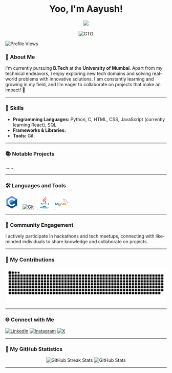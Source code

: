 <h1 align="center">Yoo, I'm Aayush!</h1>

<p align="center">
     <img src="https://readme-typing-svg.herokuapp.com?color=E22FE4&width=380&height=28&lines=Hi👋+I'm+Aayush+Singh..;Engineering+Student+;Open-Source+Enthusiast..;Learning+In+Public..;Empowering+Others;Nice+To+Meet+You+....&center=true"></a></p>
<p align="center">
  <img src="https://media1.tenor.com/m/FdkbSvSxI9MAAAAd/chilled-lamb-mienar.gif" alt="GTO" />
</p>
<p align="left"> 
  <img src="https://komarev.com/ghpvc/?username=aayush9004&label=Profile%20views&color=0e75b6&style=flat" alt="Profile Views" /> 
</p>

### 🌟 About Me
I'm currently pursuing **B.Tech** at the **University of Mumbai**. Apart from my technical endeavors, I enjoy exploring new tech domains and solving real-world problems with innovative solutions. I am constantly learning and growing in my field, and I’m eager to collaborate on projects that make an impact! 🌱

---

### 🔭 Skills
- **Programming Languages:** Python, C, HTML, CSS, JavaScript (currently learning React), SQL
- **Frameworks & Libraries:** 
- **Tools:** Git.

---

### 📚 Notable Projects
......

---

### 🛠️ Languages and Tools
<p align="left"> 
  <a href="https://www.cprogramming.com/" target="_blank" rel="noreferrer"> 
    <img src="https://raw.githubusercontent.com/devicons/devicon/master/icons/c/c-original.svg" alt="C" width="40" height="40" style="margin-right: 10px;"/> 
  </a> 

  <a href="https://git-scm.com/" target="_blank" rel="noreferrer"> 
    <img src="https://www.vectorlogo.zone/logos/git-scm/git-scm-icon.svg" alt="Git" width="40" height="40" style="margin-right: 10px;"/> 
  </a> 
  <a href="https://www.java.com" target="_blank" rel="noreferrer"> 
    <img src="https://raw.githubusercontent.com/devicons/devicon/master/icons/java/java-original.svg" alt="Java" width="40" height="40" style="margin-right: 10px;"/> 
  </a> 
 
 
  <a href="https://www.mysql.com/" target="_blank" rel="noreferrer"> 
    <img src="https://raw.githubusercontent.com/devicons/devicon/master/icons/mysql/mysql-original-wordmark.svg" alt="MySQL" width="40" height="40" style="margin-right: 10px;"/> 
  </a> 
 
</p>

---

### 🤝 Community Engagement
I actively participate in hackathons and tech meetups, connecting with like-minded individuals to share knowledge and collaborate on projects.

---

### 🐍 My Contributions
![snake gif](https://github.com/Platane/snk/raw/output/github-contribution-grid-snake.svg)

---

### 🌐 Connect with Me
[![LinkedIn](https://img.shields.io/badge/LinkedIn-blue?style=flat-square&logo=linkedin)](https://linkedin.com/in/aayush-singh-4532b6292)
[![Instagram](https://img.shields.io/badge/Instagram-pink?style=flat-square&logo=instagram)](https://instagram.com/aayushsingh516)
[![X](https://img.shields.io/badge/X-blue?style=flat-square&logo=x)](https://x.com/)



---
### 🔢 My GitHub Statistics
<p align="center">
  <img src="https://github-readme-streak-stats.herokuapp.com/?user=aayush9004&theme=dark" alt="GitHub Streak Stats" />
  <img src="https://github-readme-stats.vercel.app/api?username=aayush9004&show_icons=true&theme=dark" alt="GitHub Stats" />
</p>

---

